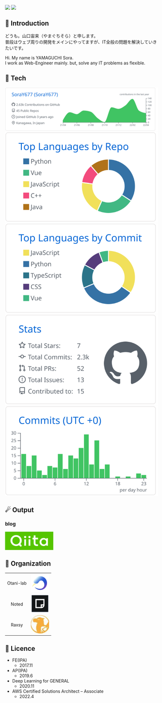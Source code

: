 ![](https://img.shields.io/github/followers/SoraY677?style=flat-square)
![](https://img.shields.io/github/commit-activity/y/SoraY677/SoraY677?style=flat-square)

## 🎉 Introduction

どうも。山口宙来（やまぐちそら）と申します。   
普段はウェブ周りの開発をメインにやってますが、IT全般の問題を解決していきたいです。  

Hi. My name is YAMAGUCHI Sora.  
I work as Web-Engineer mainly. but, solve any IT problems as flexible.  

## 🧰 Tech

[![](./profile-summary-card-output/github/0-profile-details.svg)](https://github.com/vn7n24fzkq/github-profile-summary-cards)
[![](./profile-summary-card-output/github/1-repos-per-language.svg)](https://github.com/vn7n24fzkq/github-profile-summary-cards) [![](./profile-summary-card-output/github/2-most-commit-language.svg)](https://github.com/vn7n24fzkq/github-profile-summary-cards)
[![](./profile-summary-card-output/github/3-stats.svg)](https://github.com/vn7n24fzkq/github-profile-summary-cards) [![](./profile-summary-card-output/github/4-productive-time.svg)](https://github.com/vn7n24fzkq/github-profile-summary-cards)

## ☄ Output
### blog
[<img height="60px" src="https://github.com/SoraY677/SoraY677/blob/main/img/logo-background-color.png?raw=true"/>](https://qiita.com/SoraY677)

## 🤝 Organization

|||
|:---:|:---:|
|Otani-lab|[<img height="60px" src="https://github.com/SoraY677/SoraY677/blob/main/img/orgnization/49579011.png?raw=true" />](https://www.comm.tcu.ac.jp/otani-lab/)|
|Noted | [<img height="60px" src="https://github.com/SoraY677/SoraY677/blob/main/img/orgnization/84720167.png?raw=true" />](https://noted.run/)|
|Raxsy|[<img height="60px" src="https://github.com/SoraY677/SoraY677/blob/main/img/orgnization/88580928.jpg?raw=true" />](https://raxsy.life/)|

## 🔖 Licence

- FE(IPA)
  - 2017.11
- AP(IPA)
  - 2019.6
- Deep Learning for GENERAL
  - 2020.11
- AWS Certified Solutions Architect – Associate
  - 2022.4


